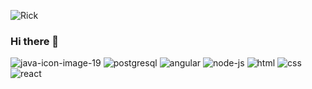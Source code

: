 ![Rick](https://user-images.githubusercontent.com/35120906/126982467-f7849c8c-b761-432f-97de-37c7484ab425.png)
### Hi there 👋
![java-icon-image-19](https://user-images.githubusercontent.com/35120906/126984238-3255210c-cbeb-432d-9429-b0a01be8f41d.jpg)
![postgresql](https://user-images.githubusercontent.com/35120906/126984250-065ba00e-9e64-4469-9056-cd38d83535ca.png)
![angular](https://user-images.githubusercontent.com/35120906/126984263-bacc332f-14de-4ef7-aff7-bc719bb6546a.png)
![node-js](https://user-images.githubusercontent.com/35120906/126984282-abb87311-ed14-42bd-8938-2885c9c7e80e.png)
![html](https://user-images.githubusercontent.com/35120906/126984295-d81318da-ac6b-41ea-ac1a-853742eb913c.png)
![css](https://user-images.githubusercontent.com/35120906/126984300-965a472a-5ea5-42ec-a74e-f2216def488e.png)
![react](https://user-images.githubusercontent.com/35120906/126984311-451667b2-c286-4b24-ac8b-5b4b640f2aa5.png)

<!--
**ricardomcifba/ricardomcifba** is a ✨ _special_ ✨ repository because its `README.md` (this file) appears on your GitHub profile.

Here are some ideas to get you started:

- 🔭 I’m currently working on ...
- 🌱 I’m currently learning ...
- 👯 I’m looking to collaborate on ...
- 🤔 I’m looking for help with ...
- 💬 Ask me about ...
- 📫 How to reach me: ...
- 😄 Pronouns: ...
- ⚡ Fun fact: ...
-->
